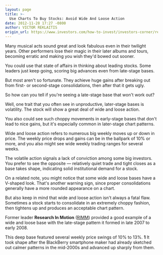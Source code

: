 ```yaml
---
layout: page
title: >-
  Use Charts To Buy Stocks: Avoid Wide And Loose Action
date: 2012-11-28 17:27 -0800
author: VICTOR REKLAITIS
origin_url: https://www.investors.com/how-to-invest/investors-corner/research-in-motion-flashed-warning-sign-in-2008/
---
```


Many musical acts sound great and look fabulous even in their twilight years. Other performers lose their magic in their later albums and tours, becoming erratic and making you wish they'd bowed out sooner.

You could use that state of affairs in thinking about leading stocks. Some leaders just keep going, scoring big advances even from late-stage bases.

But most aren't so fortunate. They achieve huge gains after breaking out from first- or second-stage consolidations, then after that it gets ugly.

So how can you tell if you're seeing a late-stage base that won't work out?

Well, one trait that you often see in unproductive, later-stage bases is volatility. The stock will show a great deal of wide and loose action.

You also could see such choppy movements in early-stage bases that don't lead to nice gains, but it's especially common in later-stage chart patterns.

Wide and loose action refers to numerous big weekly moves up or down in price. The weekly price drops and gains can be in the ballpark of 10% or more, and you also might see wide weekly trading ranges for several weeks.

The volatile action signals a lack of conviction among some big investors. You prefer to see the opposite — relatively quiet trade and tight closes as a base takes shape, indicating solid institutional demand for a stock.

On a related note, you might notice that some wide and loose bases have a V-shaped look. That's another warning sign, since proper consolidations generally have a more rounded appearance on a chart.

But also keep in mind that wide and loose action isn't always a fatal flaw. Sometimes a stock starts to consolidate in an extremely choppy fashion, then tightens up and produces an acceptable chart pattern.

Former leader **Research In Motion** ([RIMM](https://research.investors.com/quote.aspx?symbol=RIMM)) provided a good example of a wide and loose base with the late-stage pattern it formed in late 2007 to early 2008.

This deep base featured several weekly price swings of 10% to 13%. **1** It took shape after the BlackBerry smartphone maker had already sketched out calmer patterns in the mid-2000s and advanced up sharply from them.
